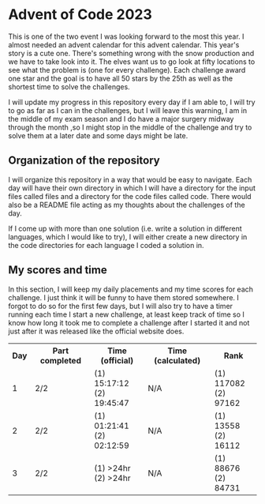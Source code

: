 # Advent of Code 2023
This is one of the two event I was looking forward to the most this year. I
almost needed an advent calendar for this advent calendar. This year's story is
a cute one. There's something wrong with the snow production and we have to take
look into it. The elves want us to go look at fifty locations to see what the
problem is (one for every challenge). Each challenge award one star and the goal is
to have all 50 stars by the 25th as well as the shortest time to solve the 
challenges.

I will update my progress in this repository every day if I am able to, I will try
to go as far as I can in the challenges, but I will leave this warning, I am in
the middle of my exam season and I do have a major surgery midway through the month
,so I might stop in the middle of the challenge and try to solve them at a later 
date and some days might be late.

## Organization of the repository
I will organize this repository in a way that would be easy to navigate. Each day
will have their own directory in which I will have a directory for the input files
called files and a directory for the code files called code. There would also be a 
README file acting as my thoughts about the challenges of the day.

If I come up with more than one solution (i.e. write a solution in different 
languages, which I would like to try), I will either create a new directory in the
code directories for each language I coded a solution in.

## My scores and time
In this section, I will keep my daily placements and my time scores for each 
challenge. I just think it will be funny to have them stored somewhere. I forgot to
do so for the first few days, but I will also try to have a timer running each time
I start a new challenge, at least keep track of time so I know how long it took me
to complete a challenge after I started it and not just after it was released like
the official website does.

<div style="text-align: center;">
<table>
<!-- Header -->
<tr>
<th>Day</th>
<th>Part completed</th>
<th>Time (official)</th>
<th>Time (calculated)</th>
<th>Rank</th>
</tr>

<!-- Day 1 -->
<tr>
<td>1</td>
<td>2/2</td>
<td>(1) 15:17:12<br>(2) 19:45:47</td>
<td>N/A</td>
<td>(1) 117082<br>(2) 97162</td>
</tr>

<!-- Day 2 -->
<tr>
<td>2</td>
<td>2/2</td>
<td>(1) 01:21:41<br>(2) 02:12:59</td>
<td>N/A</td>
<td>(1) 13558<br>(2) 16112</td>
</tr>

<!-- Day 3 -->
<td>3</td>
<td>2/2</td>
<td>(1) >24hr<br>(2) >24hr</td>
<td>N/A</td>
<td>(1) 88676<br>(2) 84731</td>
</tr>
</table>
</div>
